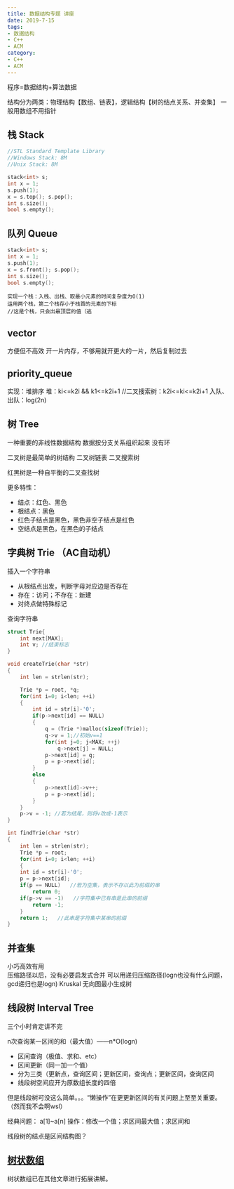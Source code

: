```yaml
---
title: 数据结构专题 讲座
date: 2019-7-15
tags:
- 数据结构
- C++
- ACM
category:
- C++
- ACM
---
```


程序=数据结构+算法数据

结构分为两类：物理结构【数组、链表】，逻辑结构【树的结点关系、并查集】
一般用数组不用指针

## 栈 Stack

```c++
//STL Standard Template Library
//Windows Stack: 8M
//Unix Stack: 8M

stack<int> s;
int x = 1;
s.push(1);
x = s.top(); s.pop();
int s.size();
bool s.empty();
```

## 队列 Queue

```c++
stack<int> s;
int x = 1;
s.push(1);
x = s.front(); s.pop();
int s.size();
bool s.empty();
```

```
实现一个栈：入栈、出栈、取最小元素的时间复杂度为O(1)
运用两个栈，第二个栈存小于栈首的元素的下标
//这是个栈，只会出最顶层的值（逃
```

## vector

方便但不高效
开一片内存，不够用就开更大的一片，然后复制过去

## priority_queue

实现：堆排序
堆：ki<=k2i && k1<=k2i+1
//二叉搜索树：k2i<=ki<=k2i+1
入队、出队：log(2n)

## 树 Tree

一种重要的非线性数据结构
数据按分支关系组织起来
没有环

二叉树是最简单的树结构
二叉树链表
二叉搜索树

红黑树是一种自平衡的二叉查找树

更多特性：

- 结点：红色、黑色
- 根结点：黑色
- 红色子结点是黑色，黑色非空子结点是红色
- 空结点是黑色，在黑色的子结点

## 字典树 Trie （AC自动机）

插入一个字符串

- 从根结点出发，判断字母对应边是否存在
- 存在：访问；不存在：新建
- 对终点做特殊标记

查询字符串

```c++
struct Trie{
    int next[MAX];
    int v; //结束标志
}

void createTrie(char *str)
{
    int len = strlen(str);

    Trie *p = root, *q;
    for(int i=0; i<len; ++i)
    {
        int id = str[i]-'0';
        if(p->next[id] == NULL)
        {
            q = (Trie *)malloc(sizeof(Trie));
            q->v = 1;//初始v==1
            for(int j=0; j<MAX; ++j)
                q->next[j] = NULL;
            p->next[id] = q;
            p = p->next[id];
        }
        else
        {
            p->next[id]->v++;
            p = p->next[id];
        }
    }
    p->v = -1; //若为结尾，则将v改成-1表示
}

int findTrie(char *str)
{
    int len = strlen(str);
    Trie *p = root;
    for(int i=0; i<len; ++i)
    {
    int id = str[i]-'0';
    p = p->next[id];
    if(p == NULL)   //若为空集，表示不存以此为前缀的串
        return 0;
    if(p->v == -1)   //字符集中已有串是此串的前缀
        return -1;
    }
    return 1;   //此串是字符集中某串的前缀
}
```

## 并查集

小巧高效有用  
压缩路径以后，没有必要启发式合并
可以用递归压缩路径(logn也没有什么问题，gcd递归也是logn)
Kruskal 无向图最小生成树

## 线段树 Interval Tree

三个小时肯定讲不完

n次查询某一区间的和（最大值）——n*O(logn)

- 区间查询（极值、求和、etc）
- 区间更新（同一加一个值）
- 分为三类（更新点，查询区间；更新区间，查询点；更新区间，查询区间
- 线段树空间应开为原数组长度的四倍

但是线段树可没这么简单。。。“懒操作”在更更新区间的有关问题上⾄至关重要。（然而我不会啊wsl）

经典问题：
a[1]~a[n]
操作：修改一个值；求区间最大值；求区间和

线段树的结点是区间结构图？

## [树状数组](../树状数组)

树状数组已在其他文章进行拓展讲解。
